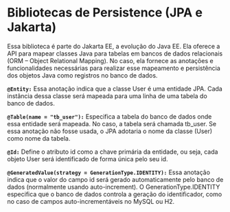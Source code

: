 # Bibliotecas de Persistence (JPA e Jakarta)

Essa biblioteca é parte do Jakarta EE, a evolução do Java EE. Ela oferece a API para mapear classes Java para tabelas em bancos de dados relacionais (ORM – Object Relational Mapping). No caso, ela fornece as anotações e funcionalidades necessárias para realizar esse mapeamento e persistência dos objetos Java como registros no banco de dados.



**`@Entity:`** Essa anotação indica que a classe User é uma entidade JPA. Cada instância dessa classe será mapeada para uma linha de uma tabela do banco de dados.

**`@Table(name = "tb_user"):`** Especifica a tabela do banco de dados onde essa entidade será mapeada. No caso, a tabela será chamada tb_user. Se essa anotação não fosse usada, o JPA adotaria o nome da classe (User) como nome da tabela.

**`@Id:`** Define o atributo id como a chave primária da entidade, ou seja, cada objeto User será identificado de forma única pelo seu id.

**`@GeneratedValue(strategy = GenerationType.IDENTITY):`** Essa anotação indica que o valor do campo id será gerado automaticamente pelo banco de dados (normalmente usando auto-increment). O GenerationType.IDENTITY especifica que o banco de dados controla a geração do identificador, como no caso de campos auto-incrementáveis no MySQL ou H2.